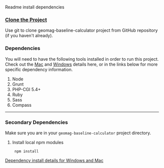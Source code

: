 Readme install dependencies

### [Clone the Project](readme_git_install.md) ###
Use git to clone geomag-baseline-calculator project from GitHub repository
(if you haven't already).

### Dependencies ###
You will need to have the following tools installed in order to run this
project. Check out the [Mac](readme_dependency_install_specifics.md#mac) and
[Windows](readme_dependency_install_specifics.md#windows) details here, or in
the links below for more specific dependency information.

1. Node
  1. Grunt
  2. PHP-CGI 5.4+
2. Ruby
  1. Sass
  2. Compass

---
### Secondary Dependencies ###
Make sure you are in your `geomag-baseline-calculator` project directory.

1. Install local npm modules

        npm install

[Dependency install details for Windows and Mac](readme_dependency_install_specifics.md)
